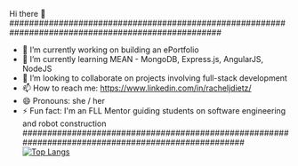 Hi there 👋
###################################################################################################
- 🔭 I’m currently working on building an ePortfolio
- 🌱 I’m currently learning MEAN - MongoDB, Express.js, AngularJS, NodeJS
- 👯 I’m looking to collaborate on projects involving full-stack development
- 📫 How to reach me: https://www.linkedin.com/in/racheljdietz/
- 😄 Pronouns: she / her
- ⚡ Fun fact: I'm an FLL Mentor guiding students on software engineering and robot construction
###################################################################################################
[![Top Langs](https://github-readme-stats.vercel.app/api/top-langs/?username=racheljdietz&layout=compact)](https://github.com/racheljdietz/github-readme-stats)
